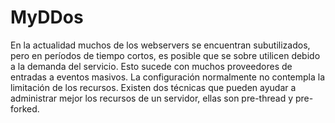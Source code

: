 # MyDDos
En la actualidad muchos de los webservers se encuentran subutilizados, pero en períodos de tiempo cortos, es posible que se sobre utilicen debido a la demanda del servicio. Esto sucede con muchos proveedores de entradas a eventos masivos. La configuración normalmente no contempla la limitación de los recursos. Existen dos técnicas que pueden ayudar a administrar mejor los recursos de un servidor, ellas son pre-thread y pre-forked.

